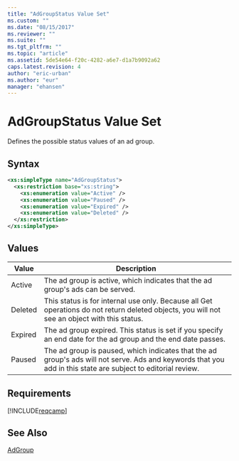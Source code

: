 ```yaml
---
title: "AdGroupStatus Value Set"
ms.custom: ""
ms.date: "08/15/2017"
ms.reviewer: ""
ms.suite: ""
ms.tgt_pltfrm: ""
ms.topic: "article"
ms.assetid: 5de54e64-f20c-4282-a6e7-d1a7b9092a62
caps.latest.revision: 4
author: "eric-urban"
ms.author: "eur"
manager: "ehansen"
---
```

# AdGroupStatus Value Set
Defines the possible status values of an ad group.

## Syntax

```xml
<xs:simpleType name="AdGroupStatus">
  <xs:restriction base="xs:string">
    <xs:enumeration value="Active" />
    <xs:enumeration value="Paused" />
    <xs:enumeration value="Expired" />
    <xs:enumeration value="Deleted" />
  </xs:restriction>
</xs:simpleType>
```

## Values

|Value|Description|
|---------|---------------|
|Active|The ad group is active, which indicates that the ad group's ads can be served.|
|Deleted|This status is for internal use only. Because all Get operations do not return deleted objects, you will not see an object with this status.|
|Expired|The ad group expired. This status is set if you specify an end date for the ad group and the end date passes.|
|Paused|The ad group is paused, which indicates that the ad group's ads will not serve. Ads and keywords that you add in this state are subject to editorial review.|

## Requirements
[!INCLUDE[reqcamp](../campaign-api/includes/reqcamp.md)]
## See Also
[AdGroup](../campaign-api/adgroup-data-object.md)

